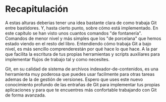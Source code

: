 # Recapitulación

A estas alturas deberias tener una idea bastante clara de como trabaja Git entre bastidores. Y, hasta cierto punto, sobre cómo está implementado. En este capítulo se han visto unos cuantos comandos "de fontanería". Comandos de menor nivel y más simples que los "de porcelana" que hemos estado viendo en el resto del libro. Entendiendo cómo trabaja Git a bajo nivel, es más sencillo comprenderestán  por qué hace lo que hace. A la par que facilita la escritura de tus propias herramientas y scripts auxiliares para implementar flujos de trabajo tal y como necesites.

Git, en su calidad de sistema de archivos indexador-de-contenidos, es una herramienta muy poderosa  que puedes usar facilmente para otras tareas ademas de la de gestión de versiones. Espero que uses este nuevo conocimiento profundo de las entrañas de Git para implementar tus propias aplicaciones y para que te encuentres más confortable trabajando con Git de forma avanzada.
